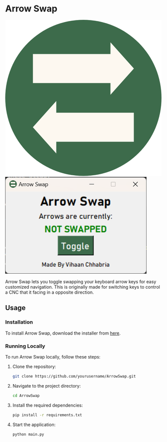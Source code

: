 # Arrow Swap
![Arrow Swap Logo](media/ArrowSwapLogo.png)
![App Screen](media/AppScreen.png)

Arrow Swap lets you toggle swapping your keyboard arrow keys for easy customized navigation. This is originally made for switching keys to control a CNC that it facing in a opposite direction.

## Usage

### Installation
To install Arrow Swap, download the installer from [here](https://github.com/VihaanChhabria/ArrowSwap/releases/tag/v1.0.0).

### Running Locally
To run Arrow Swap locally, follow these steps:
1. Clone the repository:
    ```bash
    git clone https://github.com/yourusername/ArrowSwap.git
    ```
2. Navigate to the project directory:
    ```bash
    cd ArrowSwap
    ```
3. Install the required dependencies:
    ```bash
    pip install -r requirements.txt
    ```
4. Start the application:
    ```bash
    python main.py
    ```